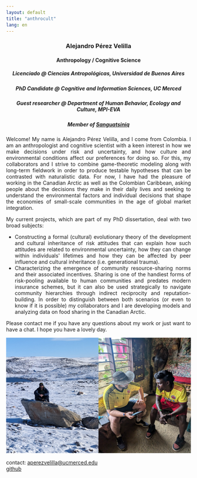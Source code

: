 ```yaml
---
layout: default
title: "anthrocult"
lang: en
---
```


<div align="center">

### Alejandro Pérez Velilla
#### Anthropology / Cognitive Science
##### Licenciado @ Ciencias Antropológicas, Universidad de Buenos Aires
##### PhD Candidate @ Cognitive and Information Sciences, UC Merced
##### Guest researcher @ Department of Human Behavior, Ecology and Culture, MPI-EVA
##### Member of [Sanguatsiniq](https://sanguatsiniq.github.io/)

</div>

<div style="text-align: justify;">

Welcome! My name is Alejandro Pérez Velilla, and I come from Colombia. I am an anthropologist and cognitive scientist with a keen interest in how we make decisions under risk and uncertainty, and how culture and environmental conditions affect our preferences for doing so. For this, my collaborators and I strive to combine game-theoretic modeling along with long-term fieldwork in order to produce testable hypotheses that can be contrasted with naturalistic data. For now, I have had the pleasure of working in the Canadian Arctic as well as the Colombian Caribbean, asking people about the decisions they make in their daily lives and seeking to understand the environmental factors and individual decisions that shape the economies of small-scale communities in the age of global market integration.

My current projects, which are part of my PhD dissertation, deal with two broad subjects:

- Constructing a formal (cultural) evolutionary theory of the development and cultural inheritance of risk attitudes that can explain how such attitudes are related to environmental uncertainty, how they can change within individuals' lifetimes and how they can be affected by peer influence and cultural inheritance (i.e. generational trauma).
- Characterizing the emergence of community resource-sharing norms and their associated incentives. Sharing is one of the handiest forms of risk-pooling available to human communities and predates modern insurance schemes, but it can also be used strategically to navigate community hierarchies through indirect reciprocity and reputation-building. In order to distinguish between both scenarios (or even to know if it is possible) my collaborators and I are developing models and analyzing data on food sharing in the Canadian Arctic.

Please contact me if you have any questions about my work or just want to have a chat. I hope you have a lovely day.

</div>

![photo](/img/field_photo.png)

contact: aperezvelilla@ucmerced.edu  
[github](https://github.com/datadreamscorp)

